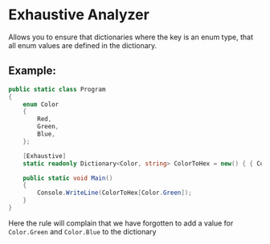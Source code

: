 # Exhaustive Analyzer

Allows you to ensure that dictionaries where the key is an enum type, that all enum values are defined in the dictionary.

## Example:

```csharp
public static class Program
{
    enum Color
    {
        Red,
        Green,
        Blue,
    };

    [Exhaustive]
    static readonly Dictionary<Color, string> ColorToHex = new() { { Color.Red, "#FF0000" } };

    public static void Main()
    {
        Console.WriteLine(ColorToHex[Color.Green]);
    }
}
```

Here the rule will complain that we have forgotten to add a value for `Color.Green` and `Color.Blue` to the dictionary
